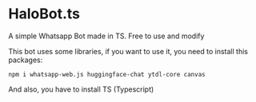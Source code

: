 # HaloBot.ts
A simple Whatsapp Bot made in TS. Free to use and modify

This bot uses some libraries, if you want to use it, you need to install this packages:

```
npm i whatsapp-web.js huggingface-chat ytdl-core canvas
```

And also, you have to install TS (Typescript)
